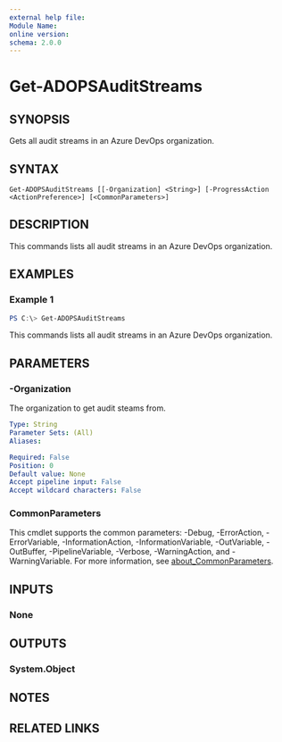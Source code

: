 ```yaml
---
external help file:
Module Name:
online version:
schema: 2.0.0
---
```


# Get-ADOPSAuditStreams

## SYNOPSIS
Gets all audit streams in an Azure DevOps organization.

## SYNTAX

```
Get-ADOPSAuditStreams [[-Organization] <String>] [-ProgressAction <ActionPreference>] [<CommonParameters>]
```

## DESCRIPTION
This commands lists all audit streams in an Azure DevOps organization.

## EXAMPLES

### Example 1
```powershell
PS C:\> Get-ADOPSAuditStreams
```

This commands lists all audit streams in an Azure DevOps organization.

## PARAMETERS

### -Organization
The organization to get audit steams from.

```yaml
Type: String
Parameter Sets: (All)
Aliases:

Required: False
Position: 0
Default value: None
Accept pipeline input: False
Accept wildcard characters: False
```

### CommonParameters
This cmdlet supports the common parameters: -Debug, -ErrorAction, -ErrorVariable, -InformationAction, -InformationVariable, -OutVariable, -OutBuffer, -PipelineVariable, -Verbose, -WarningAction, and -WarningVariable. For more information, see [about_CommonParameters](http://go.microsoft.com/fwlink/?LinkID=113216).

## INPUTS

### None

## OUTPUTS

### System.Object
## NOTES

## RELATED LINKS
